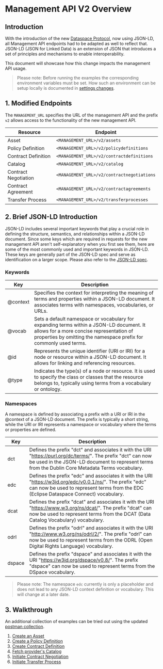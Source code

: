 # Management API V2 Overview

## Introduction

With the introduction of the new [Dataspace Protocol](https://docs.internationaldataspaces.org/dataspace-protocol/overview/readme), now using JSON-LD, all Management API endpoints had to be adapted as well to reflect that.
JSON-LD (JSON for Linked Data) is an extension of JSON that introduces a set of principles and mechanisms to enable interoperability.

This document will showcase how this change impacts the management API usage.

> Please note: Before running the examples the corresponding environment variables must be set.
> How such an environment can be setup locally is documented in [settings changes](../../migration/Version_0.3.4_0.4.0.md).

## 1. Modified Endpoints

The `MANAGEMENT_URL` specifies the URL of the management API and the prefix `v2` allows access to the functionality of the new management API.

| Resource              | Endpoint                                   |
|-----------------------|--------------------------------------------|
| Asset                 | `<MANAGEMENT_URL>/v2/assets`               |
| Policy Definition     | `<MANAGEMENT_URL>/v2/policydefinitions`    |
| Contract Definition   | `<MANAGEMENT_URL>/v2/contractdefinitions`  |
| Catalog               | `<MANAGEMENT_URL>/v2/catalog`              |
| Contract Negotiation  | `<MANAGEMENT_URL>/v2/contractnegotiations` |
| Contract Agreement    | `<MANAGEMENT_URL>/v2/contractagreements`   |
| Transfer Process      | `<MANAGEMENT_URL>/v2/transferprocesses`    |

## 2. Brief JSON-LD Introduction

JSON-LD includes several important keywords that play a crucial role in defining the structure, semantics, and relationships within a JSON-LD document. Since some keys which are required in requests for the new management API aren't self-explanatory when you first see them, here are some of the most commonly used and important keywords in JSON-LD.
These keys are generally part of the JSON-LD spec and serve as identification on a larger scope. Please also refer to the [JSON-LD spec](https://www.w3.org/TR/json-ld11/).

### Keywords

| Key       | Description                                                                                                                                                                                               |
|-----------|-----------------------------------------------------------------------------------------------------------------------------------------------------------------------------------------------------------|
| @context  | Specifies the context for interpreting the meaning of terms and properties within a JSON-LD document. It associates terms with namespaces, vocabularies, or URLs.                                         |
| @vocab    | Sets a default namespace or vocabulary for expanding terms within a JSON-LD document. It allows for a more concise representation of properties by omitting the namespace prefix for commonly used terms. |
| @id       | Represents the unique identifier (URI or IRI) for a node or resource within a JSON-LD document. It allows for linking and referencing resources.                                                          |
| @type     | Indicates the type(s) of a node or resource. It is used to specify the class or classes that the resource belongs to, typically using terms from a vocabulary or ontology.                                |

### Namespaces

A namespace is defined by associating a prefix with a URI or IRI in the @context of a JSON-LD document. The prefix is typically a short string, while the URI or IRI represents a namespace or vocabulary where the terms or properties are defined.

| Key    | Description                                                                                                                                                                                                       |
|--------|-------------------------------------------------------------------------------------------------------------------------------------------------------------------------------------------------------------------|
| dct    | Defines the prefix "dct" and associates it with the URI "https://purl.org/dc/terms/". The prefix "dct" can now be used in the JSON-LD document to represent terms from the Dublin Core Metadata Terms vocabulary. |
| edc    | Defines the prefix "edc" and associates it with the URI "https://w3id.org/edc/v0.0.1/ns/". The prefix "edc" can now be used to represent terms from the EDC (Eclipse Dataspace Connect) vocabulary.               |
| dcat   | Defines the prefix "dcat" and associates it with the URI "https://www.w3.org/ns/dcat/". The prefix "dcat" can now be used to represent terms from the DCAT (Data Catalog Vocabulary) vocabulary.                  |
| odrl   | Defines the prefix "odrl" and associates it with the URI "http://www.w3.org/ns/odrl/2/". The prefix "odrl" can now be used to represent terms from the ODRL (Open Digital Rights Language) vocabulary.            |
| dspace | Defines the prefix "dspace" and associates it with the URI "https://w3id.org/dspace/v0.8/". The prefix "dspace" can now be used to represent terms from the DSpace vocabulary. |

> Please note: The namespace `edc` currently is only a placeholder and does not lead to any JSON-LD context definition or vocabulary.
> This will change at a later date.

## 3. Walkthrough

An additional collection of examples can be tried out using the updated [postman collection](../../development/postman/collection.json).

1. [Create an Asset](2-assets.md)
2. [Create a Policy Definition](3-policy-definitions.md)
3. [Create Contract Definition](4-contract-definitions.md)
4. [Fetch provider's Catalog](5-catalog.md)
5. [Initiate Contract Negotiation](6-contract-negotiation.md)
6. [Initiate Transfer Process](7-transfer-process.md)
